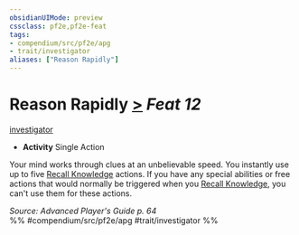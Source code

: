 ```yaml
---
obsidianUIMode: preview
cssclass: pf2e,pf2e-feat
tags:
- compendium/src/pf2e/apg
- trait/investigator
aliases: ["Reason Rapidly"]
---
```

# Reason Rapidly  [>](rules/core-rulebook/chapter-9-playing-the-game.md#Actions "Single Action") *Feat 12*  
[investigator](rules/traits/investigator-apg.md "Investigator Class Trait")  

- **Activity** Single Action

Your mind works through clues at an unbelievable speed. You instantly use up to five [Recall Knowledge](rules/actions/recall-knowledge.md) actions. If you have any special abilities or free actions that would normally be triggered when you [Recall Knowledge](rules/actions/recall-knowledge.md), you can't use them for these actions.

*Source: Advanced Player's Guide p. 64*  
%% #compendium/src/pf2e/apg #trait/investigator %%